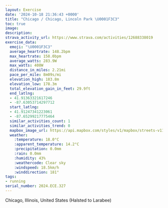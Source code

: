 ```yaml
---
layout: Exercise
date: '2024-10-18 21:36:43 +0000'
title: "Chicago / Chicago, Lincoln Park \U0001F3C3"
toc: true
image:
description:
strava_activity_url: https://www.strava.com/activities/12688338019
exercise_data:
  emoji: "\U0001F3C3"
  average_heartrate: 148.2bpm
  max_heartrate: 158.0bpm
  average_watts: 283.9W
  max_watts: 408W
  distance_in_miles: 2.21mi
  pace_per_mile: 8m09s/mi
  elevation_high: 183.8m
  elevation_low: 178.3m
  total_elevation_gain_in_feet: 29.9ft
  end_latlng:
  - 41.91363321617246
  - -87.63053714297712
  start_latlng:
  - 41.91247341223061
  - -87.65299217775464
  similar_activities_count: 1
  similar_activities_trend: 0
  mapbox_image_url: https://api.mapbox.com/styles/v1/mapbox/streets-v11/static/path-5+787af2-1.0(shy~Fbl~uOGoJ%3FaEOe%5EASIMyA%40KECIBoBGaK%40wCKmA%3FeDQ%7D%40AWKsKBgJ%3F_DEw%40LsA%3F%7D%40G_%40Wy%40C%5B%3FKPAFMU%7D%40E%7BBCk%40Bm%40GmAW_AKo%40C%7DCL%7BDCOIKCRDTm%40oCEc%40Q%7B%40DNB%40HOLk%40XW%60AqAlA%7BBZa%40lAgANIHBBBFl%40BOAi%40DMfAkAHGr%40Wr%40G%60B%60%40pAt%40b%40h%40bA~Ad%40p%40BRDdAMt%40EJONg%40RSPc%40x%40Sh%40Ih%40M%60BSdB_%40lCGRGHM%40sAMSB),pin-s-s+e5b22e(-87.65138,41.91386),pin-s-f+89ae00(-87.62924000000008,41.91295)/auto/800x800?access_token=pk.eyJ1Ijoiam9zaGJlY2ttYW4iLCJhIjoiY205eWR2aDd1MWZ6djJrbXc4a3M0bWZleiJ9.XiG9OWkNcZk2QzjJbxLB4A
  weather:
    :temperature: 18.0°C
    :apparent_temperature: 14.2°C
    :precipitation: 0.0mm
    :rain: 0.0mm
    :humidity: 43%
    :weathercode: Clear sky
    :windspeed: 18.5km/h
    :winddirection: 181°
tags:
- running
serial_number: 2024.ECE.327
---
```

Chicago, Illinois, United States (Halsted to Larabee)
